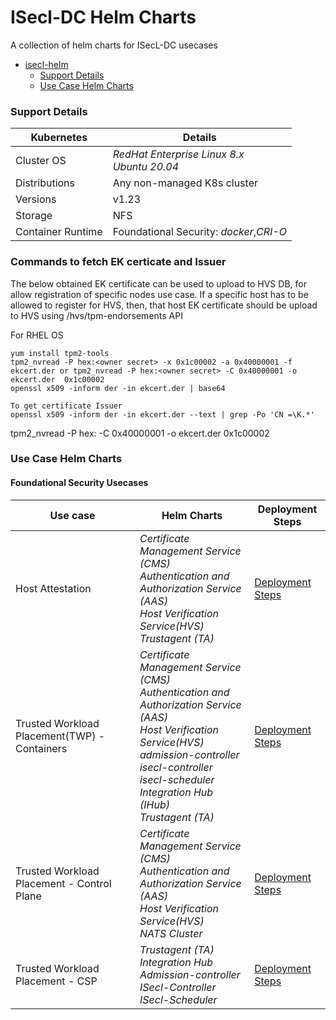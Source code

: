 # ISecl-DC Helm Charts

A collection of helm charts for ISecL-DC usecases


<!-- @import "[TOC]" {cmd="toc" depthFrom=1 depthTo=6 orderedList=false} -->

<!-- code_chunk_output -->

- [isecl-helm](#isecl-helm)
    - [Support Details](#support-details)
    - [Use Case Helm Charts](#use-case-helm-charts)

<!-- /code_chunk_output -->


### Support Details

| Kubernetes        | Details                                                      |
| ----------------- | ------------------------------------------------------------ |
| Cluster OS        | *RedHat Enterprise Linux 8.x* <br/>*Ubuntu 20.04*            |
| Distributions     | Any non-managed K8s cluster                                  |
| Versions          | v1.23                                                        |
| Storage           | NFS                                                          |
| Container Runtime | Foundational Security: *docker*,*CRI-O*<br/> |

### Commands to fetch EK certicate and Issuer

The below obtained EK certificate can be used to upload to HVS DB, for allow registration of specific nodes use case.
If a specific host has to be allowed to register for HVS, then, that host EK certificate should be upload to HVS using /hvs/tpm-endorsements API

For RHEL OS
```
yum install tpm2-tools
tpm2_nvread -P hex:<owner secret> -x 0x1c00002 -a 0x40000001 -f ekcert.der or tpm2_nvread -P hex:<owner secret> -C 0x40000001 -o ekcert.der  0x1c00002
openssl x509 -inform der -in ekcert.der | base64

To get certificate Issuer
openssl x509 -inform der -in ekcert.der --text | grep -Po 'CN =\K.*'
```

tpm2_nvread -P hex:<owner secret> -C 0x40000001 -o ekcert.der  0x1c00002

### Use Case Helm Charts 

#### Foundational Security Usecases

| Use case                                | Helm Charts                                        | Deployment Steps |
| --------------------------------------- | ----------------------------------------------------------------- | ---------------- |
| Host Attestation                        | *Certificate Management Service (CMS)*<br />*Authentication and Authorization Service (AAS)*<br />*Host Verification Service(HVS)*<br />*Trustagent (TA)* | [Deployment Steps](usecases/host-attestation/depolyment.md) |
| Trusted Workload Placement(TWP) - Containers | *Certificate Management Service (CMS)*<br />*Authentication and Authorization Service (AAS)*<br />*Host Verification Service(HVS)*<br />*admission-controller*<br />*isecl-controller*<br />*isecl-scheduler*<br />*Integration Hub (IHub)*<br />*Trustagent (TA)* | [Deployment Steps](usecases/trusted-workload-placement/depolyment.md) |
| Trusted Workload Placement - Control Plane            | *Certificate Management Service (CMS)*<br />*Authentication and Authorization Service (AAS)*<br />*Host Verification Service(HVS)*<br />*NATS Cluster*<br /> | [Deployment Steps](usecases/twp-control-plane/depolyment.md) |
| Trusted Workload Placement - CSP          | *Trustagent (TA)*<br />*Integration Hub*<br />*Admission-controller*<br />*ISecl-Controller*<br />*ISecl-Scheduler*<br /> | [Deployment Steps](usecases/twp-cloud-service-provider/depolyment.md)|

